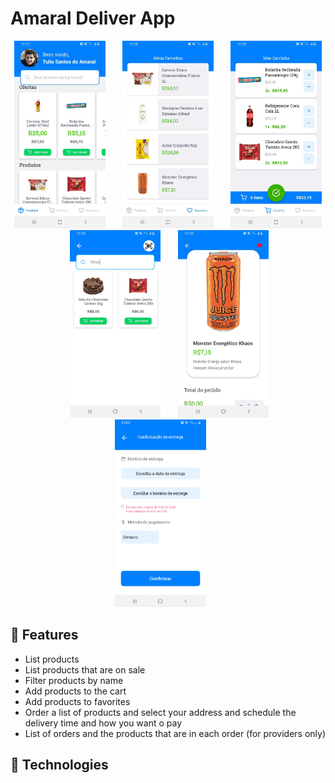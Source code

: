 # Amaral Deliver App


<p align="center">
  <img src=".github/docs/images/Print1.jpg" alt="Print1" border="0"  height="300" >&nbsp;&nbsp;&nbsp;&nbsp;&nbsp;&nbsp;
  <img src=".github/docs/images/Print2.jpg" alt="Print2" border="0"  height="300" >&nbsp;&nbsp;&nbsp;&nbsp;&nbsp;&nbsp;
  <img src=".github/docs/images/Print3.jpg" alt="Print3" border="0"  height="300" >&nbsp;&nbsp;&nbsp;&nbsp;&nbsp;&nbsp;
  <img src=".github/docs/images/Print4.jpg" alt="Print4" border="0"  height="300" >&nbsp;&nbsp;&nbsp;&nbsp;&nbsp;&nbsp;
  <img src=".github/docs/images/Print5.jpg" alt="Print5" border="0"  height="300" >&nbsp;&nbsp;&nbsp;&nbsp;&nbsp;&nbsp;
  <img src=".github/docs/images/Print6.jpg" alt="Print6" border="0"  height="300" >&nbsp;&nbsp;&nbsp;&nbsp;&nbsp;&nbsp;
</p>

## :rocket: Features
* List products
* List products that are on sale
* Filter products by name
* Add products to the cart
* Add products to favorites
* Order a list of products and select your address and schedule the delivery time and how you want o pay
* List of orders and the products that are in each order (for providers only)

## :wrench: Technologies
